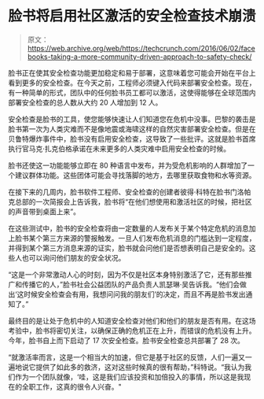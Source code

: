 # 脸书将启用社区激活的安全检查技术崩溃

> 原文：<https://web.archive.org/web/https://techcrunch.com/2016/06/02/facebooks-taking-a-more-community-driven-approach-to-safety-check/>

脸书正在使其安全检查功能更加稳定和易于部署，这意味着您可能会开始在平台上看到更多的安全检查。在今天之前，工程师必须键入代码来部署安全检查。现在，有一种简单的形式，团队中的任何脸书员工都可以激活，这使得能够在全球范围内部署安全检查的总人数从大约 20 人增加到 12 人。

安全检查是脸书的工具，使您能够快速让人们知道您在危机中没事。巴黎的袭击是脸书第一次为人类灾难而不是像地震或海啸这样的自然灾害部署安全检查。但是在贝鲁特爆炸事件中，脸书没有启用安全检查，这导致了一些批评。这就是脸书首席执行官马克·扎克伯格承诺在未来更多的人类灾难中启用安全检查的时候。

脸书还使这一功能能够立即在 80 种语言中发布，并为受危机影响的人群增加了一个建议群体功能。这些团体可能会寻找落脚的地方，去哪里获取食物和水等资源。

在接下来的几周内，脸书软件工程师、安全检查的创建者彼得·科特在脸书门洛帕克总部的一次简报会上告诉我，脸书将“在他们想使用和激活社区的时候，把社区的声音带到桌面上来”。

在这些测试中，脸书的安全检查将由一定数量的人发布关于某个特定危机的消息加上脸书某个第三方来源的警报触发。一旦人们发布危机消息的门槛达到一定程度，并得到某个第三方消息来源的证实，脸书就会问他们是否想表明自己是安全的。这些人也可以询问他们朋友的安全状况。

“这是一个非常激动人心的时刻，因为不仅是社区本身特别激活了它，还有那些推广和传播它的人，”脸书社会公益团队的产品负责人凯瑟琳·吴告诉我。“他们会做出‘这时候安全检查会有用，我想问问我的朋友们’的决定，而且不再是脸书发出通知了。”

最终目的是让处于危机中的人知道安全检查对他们和他们的朋友是否有用。在这场考验中，脸书将密切关注，以确保正确的危机正在上升，而错误的危机没有上升。今年，脸书自上而下启动了 17 次安全检查。脸书安全检查总共部署了 28 次。

“就激活率而言，这是一个相当大的加速，但它是基于社区的反馈，人们一遍又一遍地说它提供了如此多的救济，这对这些时候真的很有帮助，”科特说。“我认为我们作为一个团队就像，‘哇，这是我们应该投资和加倍投入的事情，所以这是我现在的全职工作，这真的很令人兴奋。"